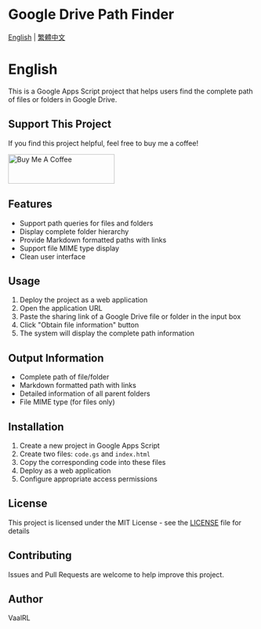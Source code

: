 # Google Drive Path Finder

[English](./Readme_eng.md) | [繁體中文](./Readme.md)

# English

This is a Google Apps Script project that helps users find the complete path of files or folders in Google Drive.

## Support This Project

If you find this project helpful, feel free to buy me a coffee!

<a href="https://www.buymeacoffee.com/whoami885" target="_blank"> <img src="https://cdn.buymeacoffee.com/buttons/v2/default-yellow.png" alt="Buy Me A Coffee" height="60" width="217"> </a>

## Features

- Support path queries for files and folders
- Display complete folder hierarchy
- Provide Markdown formatted paths with links
- Support file MIME type display
- Clean user interface

## Usage

1. Deploy the project as a web application
2. Open the application URL
3. Paste the sharing link of a Google Drive file or folder in the input box
4. Click "Obtain file information" button
5. The system will display the complete path information

## Output Information

- Complete path of file/folder
- Markdown formatted path with links
- Detailed information of all parent folders
- File MIME type (for files only)

## Installation

1. Create a new project in Google Apps Script
2. Create two files: `code.gs` and `index.html`
3. Copy the corresponding code into these files
4. Deploy as a web application
5. Configure appropriate access permissions

## License

This project is licensed under the MIT License - see the [LICENSE](./LICENSE.txt) file for details

## Contributing

Issues and Pull Requests are welcome to help improve this project.

## Author

VaalRL

